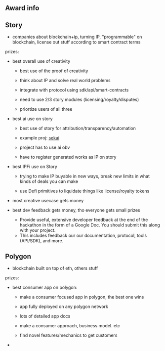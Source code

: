## Award info

## Story

 - companies about blockchain+ip, turning IP, "programmable" on blockchain, license out stuff according to smart contract terms

prizes:

 - best overall use of creativity
     - best use of the proof of creativity 
     - think about IP and solve real world problems

     - integrate with protocol using sdk/api/smart-contracts
     - need to use 2/3 story modules (licensing/royalty/disputes)
     - priortize users of all three

 - best ai use on story
     - best use of story for attribution/transparency/automation
     - example proj: [sekai](https://www.joinsek.ai/)

     - project has to use ai obv
     - have to register generated works as IP on story 

 - best IPFi use on Story
     - trying to make IP buyable in new ways, break new limits in what kinds of deals you can make 

     - use Defi primitives to liquidate things like license/royalty tokens

 - most creative usecase gets money

 - best dev feedback gets money, tho everyone gets small prizes 
    - Provide useful, extensive developer feedback at the end of the hackathon in the form of a Google Doc. You should submit this along with your project.
    - This includes feedback our our documentation, protocol, tools (API/SDK), and more.

## Polygon

 - blockchain built on top of eth, others stuff

prizes:

 - best consumer app on polygon:
     - make a consumer focused app in polygon, the best one wins 
     
     - app fully deployed on any polygon network
     - lots of detailed app docs 
     - make a consumer approach, business model. etc
     - find novel features/mechanics to get customers

 - 
